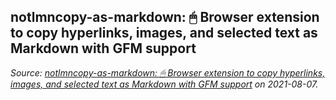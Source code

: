 ## notlmncopy-as-markdown: 🖱 Browser extension to copy hyperlinks, images, and selected text as Markdown with GFM support

*Source: [notlmncopy-as-markdown: 🖱 Browser extension to copy hyperlinks, images, and selected text as Markdown with GFM support](https://github.com/notlmn/copy-as-markdown) on 2021-08-07.*




